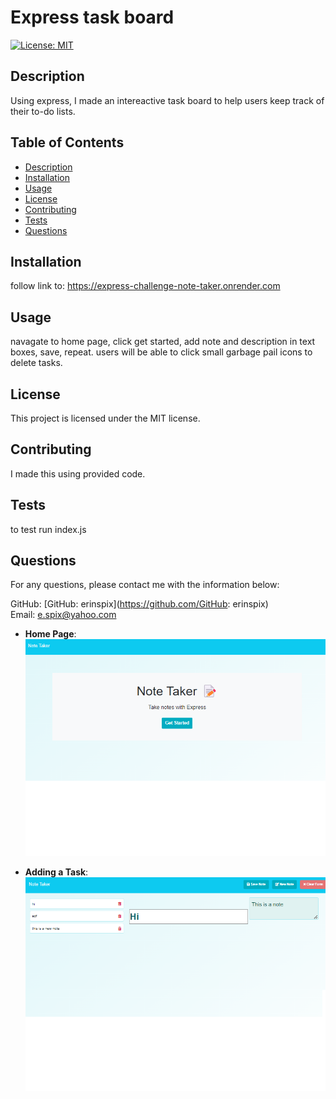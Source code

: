 # Express task board

[![License: MIT](https://img.shields.io/badge/License-MIT-yellow.svg)](https://opensource.org/licenses/MIT)

## Description

Using express, I made an intereactive task  board to  help users keep track of their to-do lists.

## Table of Contents

- [Description](#description)
- [Installation](#installation)
- [Usage](#usage)
- [License](#license)
- [Contributing](#contributing)
- [Tests](#tests)
- [Questions](#questions)

## Installation

follow link to: https://express-challenge-note-taker.onrender.com

## Usage

navagate to home page, click  get started, add note and  description in text boxes, save, repeat. users will be able to click small garbage pail icons to delete tasks.

## License

This project is licensed under the MIT license.

## Contributing

I made this using provided code.

## Tests

to test run index.js

## Questions

For any questions, please contact me with the information below:

GitHub: [GitHub: erinspix](https://github.com/GitHub: erinspix)  
Email: e.spix@yahoo.com
- **Home Page**: ![Home Page](/images/homepage-notetaker.png)

- **Adding a Task**: ![Adding a Task](/images/notepage-notetaker.png)